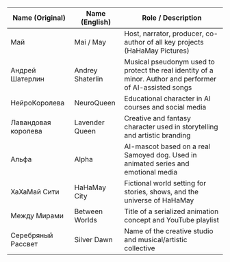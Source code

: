 | Name (Original) | Name (English) | Role / Description |
|-----------------|----------------|---------------------|
| Май             | Mai / May      | Host, narrator, producer, co-author of all key projects (HaHaMay Pictures) |
| Андрей Шатерлин | Andrey Shaterlin | Musical pseudonym used to protect the real identity of a minor. Author and performer of AI-assisted songs |
| НейроКоролева   | NeuroQueen     | Educational character in AI courses and social media |
| Лавандовая королева | Lavender Queen | Creative and fantasy character used in storytelling and artistic branding |
| Альфа           | Alpha          | AI-mascot based on a real Samoyed dog. Used in animated series and emotional media |
| ХаХаМай Сити    | HaHaMay City   | Fictional world setting for stories, shows, and the universe of HaHaMay |
| Между Мирами    | Between Worlds | Title of a serialized animation concept and YouTube playlist |
| Серебряный Рассвет | Silver Dawn | Name of the creative studio and musical/artistic collective |